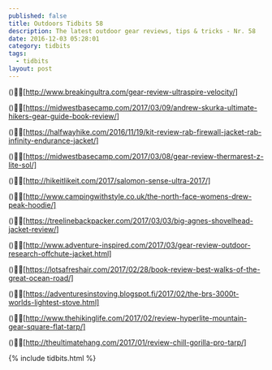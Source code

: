 ```yaml
---
published: false
title: Outdoors Tidbits 58
description: The latest outdoor gear reviews, tips & tricks - Nr. 58
date: 2016-12-03 05:28:01
category: tidbits
tags:
  - tidbits
layout: post
---
```


()[http://www.breakingultra.com/gear-review-ultraspire-velocity/]

()[https://midwestbasecamp.com/2017/03/09/andrew-skurka-ultimate-hikers-gear-guide-book-review/]

()[https://halfwayhike.com/2016/11/19/kit-review-rab-firewall-jacket-rab-infinity-endurance-jacket/]

()[https://midwestbasecamp.com/2017/03/08/gear-review-thermarest-z-lite-sol/]

()[http://hikeitlikeit.com/2017/salomon-sense-ultra-2017/]

()[http://www.campingwithstyle.co.uk/the-north-face-womens-drew-peak-hoodie/]

()[https://treelinebackpacker.com/2017/03/03/big-agnes-shovelhead-jacket-review/]

()[http://www.adventure-inspired.com/2017/03/gear-review-outdoor-research-offchute-jacket.html]

()[https://lotsafreshair.com/2017/02/28/book-review-best-walks-of-the-great-ocean-road/]

()[https://adventuresinstoving.blogspot.fi/2017/02/the-brs-3000t-worlds-lightest-stove.html]

()[http://www.thehikinglife.com/2017/02/review-hyperlite-mountain-gear-square-flat-tarp/]

()[http://theultimatehang.com/2017/01/review-chill-gorilla-pro-tarp/]


{% include tidbits.html %}
